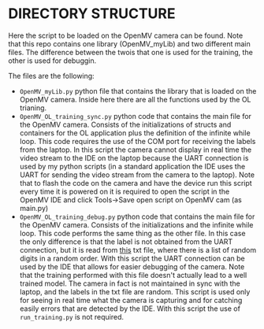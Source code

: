 # DIRECTORY STRUCTURE

Here the script to be loaded on the OpenMV camera can be found. Note that this repo contains one library (OpenMV_myLib) and two different main files. The difference between the twois that one is used for the training, the other is used for debuggin. 

The files are the following:

- `OpenMV_myLib.py` python file that contains the library that is loaded on the OpenMV camera. Inside here there are all the functions used by the OL trianing.
- `OpenMV_OL_training_sync.py` python code that contains the main file for the OpenMV camera. Consists of the initializations of structs and containers for the OL application plus the definition of the infinite while loop. This code requires the use of the COM port for receiving the labels from the laptop. In this script the camera cannot display in real time the video stream to the IDE on the laptop because the UART connection is used by my python scripts (in a standard application the IDE uses the UART for sending the video stream from the camera to the laptop). Note that to flash the code on the camera and have the device run this script every time it is powered on it is required to open the script in the OpenMV IDE and click    Tools->Save open script on OpenMV cam (as main.py)
- `OpenMV_OL_training_debug.py` python code that contains the main file for the OpenMV camera. Consists of the initializations and the infinite while loop. This code performs the same thing as the other file. In this case the only difference is that the label is not obtained from the UART connection, but it is read from [this](https://github.com/AlessandroAvi/Master_Thesis/blob/main/OpenMV_application/Scripts/Training_Images/label_order.txt) txt file, where there is a list of random digits in a random order. With this script the UART connection can be used by the IDE that allows for easier debugging of the camera. Note that the training performed with this file doesn't actually lead to a well trained model. The camera in fact is not maintained in sync with the laptop, and the labels in the txt file are random. This script is used only for seeing in real time what the camera is capturing and for catching easily errors that are detected by the IDE. With this script the use of `run_training.py` is not required.
